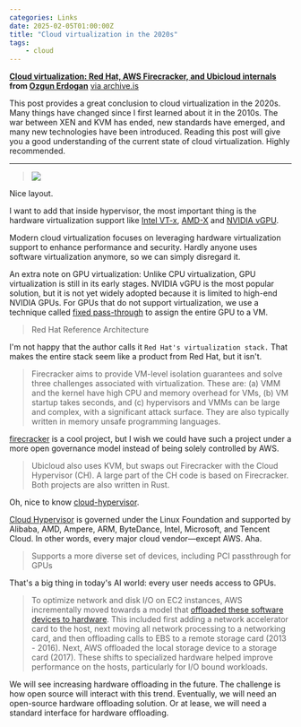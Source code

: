 ```yaml
---
categories: Links
date: 2025-02-05T01:00:00Z
title: "Cloud virtualization in the 2020s"
tags:
    - cloud
---
```


**[Cloud virtualization: Red Hat, AWS Firecracker, and Ubicloud internals](https://www.ubicloud.com/blog/cloud-virtualization-red-hat-aws-firecracker-and-ubicloud-internals) from [Ozgun Erdogan](https://www.linkedin.com/in/ozgune/)** [via archive.is](https://archive.is/VHcEI)

This post provides a great conclusion to cloud virtualization in the 2020s. Many things have changed since I first learned about it in the 2010s. The war between XEN and KVM has ended, new standards have emerged, and many new technologies have been introduced. Reading this post will give you a good understanding of the current state of cloud virtualization. Highly recommended.

---

> ![](layout.jpg)

Nice layout.

I want to add that inside hypervisor, the most important thing is the hardware virtualization support like [Intel VT-x](https://www.thomas-krenn.com/en/wiki/Overview_of_the_Intel_VT_Virtualization_Features), [AMD-X](https://www.techtarget.com/searchitoperations/definition/AMD-V-AMD-virtualization) and [NVIDIA vGPU](https://www.boston.co.uk/blog/2024/04/22/an-introduction-to-nvidia-vgpu.aspx).

Modern cloud virtualization focuses on leveraging hardware virtualization support to enhance performance and security. Hardly anyone uses software virtualization anymore, so we can simply disregard it.

An extra note on GPU virtualization: Unlike CPU virtualization, GPU virtualization is still in its early stages. NVIDIA vGPU is the most popular solution, but it is not yet widely adopted because it is limited to high-end NVIDIA GPUs. For GPUs that do not support virtualization, we use a technique called [fixed pass-through](https://en.wikipedia.org/wiki/GPU_virtualization#Fixed_pass-through) to assign the entire GPU to a VM.

> Red Hat Reference Architecture

I'm not happy that the author calls it `Red Hat's virtualization stack.` That makes the entire stack seem like a product from Red Hat, but it isn't.

> Firecracker aims to provide VM-level isolation guarantees and solve three challenges associated with virtualization. These are: (a) VMM and the kernel have high CPU and memory overhead for VMs, (b) VM startup takes seconds, and (c) hypervisors and VMMs can be large and complex, with a significant attack surface. They are also typically written in memory unsafe programming languages.

[firecracker](https://github.com/firecracker-microvm/firecracker) is a cool project, but I wish we could have such a project under a more open governance model instead of being solely controlled by AWS.

> Ubicloud also uses KVM, but swaps out Firecracker with the Cloud Hypervisor (CH). A large part of the CH code is based on Firecracker. Both projects are also written in Rust.

Oh, nice to know [cloud-hypervisor](https://github.com/cloud-hypervisor/cloud-hypervisor).

[Cloud Hypervisor](https://www.cloudhypervisor.org/) is governed under the Linux Foundation and supported by Alibaba, AMD, Ampere, ARM, ByteDance, Intel, Microsoft, and Tencent Cloud. In other words, every major cloud vendor—except AWS. Aha.

> Supports a more diverse set of devices, including PCI passthrough for GPUs

That's a big thing in today's AI world: every user needs access to GPUs.

> To optimize network and disk I/O on EC2 instances, AWS incrementally moved towards a model that [offloaded these software devices to hardware](https://www.youtube.com/watch?v=LabltEXk0VQ). This included first adding a network accelerator card to the host, next moving all network processing to a networking card, and then offloading calls to EBS to a remote storage card (2013 - 2016). Next, AWS offloaded the local storage device to a storage card (2017). These shifts to specialized hardware helped improve performance on the hosts, particularly for I/O bound workloads.

We will see increasing hardware offloading in the future. The challenge is how open source will interact with this trend. Eventually, we will need an open-source hardware offloading solution. Or at lease, we will need a standard interface for hardware offloading.
